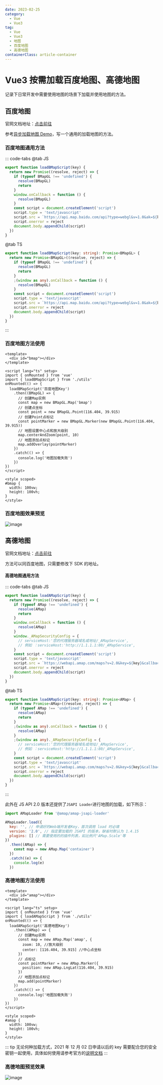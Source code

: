 ```yaml
---
date: 2023-02-25
category:
  - Vue
  - Vue3
tag:
  - Vue
  - Vue3
  - 地图
  - 百度地图
  - 高德地图
containerClass: article-container
---
```


# Vue3 按需加载百度地图、高德地图

记录下日常开发中需要使用地图的场景下加载并使用地图的方法。

<!-- more -->

## 百度地图

官网文档地址：[点击前往](https://lbsyun.baidu.com/index.php?title=jspopularGL)

参考[异步加载地图 Demo](https://lbsyun.baidu.com/jsdemo.htm#aAsynLoadMap)，写一个通用的加载地图的方法。

### 百度地图通用方法

::: code-tabs
@tab JS

```js
export function loadBMapScript(key) {
  return new Promise((resolve, reject) => {
    if (typeof BMapGL !== 'undefined') {
      resolve(BMapGL)
      return
    }
    window.onCallback = function () {
      resolve(BMapGL)
    }
    const script = document.createElement('script')
    script.type = 'text/javascript'
    script.src = `https://api.map.baidu.com/api?type=webgl&v=1.0&ak=${key}&callback=onCallback`
    script.onerror = reject
    document.body.appendChild(script)
  })
}
```

@tab TS

```ts
export function loadBMapScript(key: string): Promise<BMapGL> {
  return new Promise<BMapGL>((resolve, reject) => {
    if (typeof BMapGL !== 'undefined') {
      resolve(BMapGL)
      return
    }
    ;(window as any).onCallback = function () {
      resolve(BMapGL)
    }
    const script = document.createElement('script')
    script.type = 'text/javascript'
    script.src = `https://api.map.baidu.com/api?type=webgl&v=1.0&ak=${key}&callback=onCallback`
    script.onerror = reject
    document.body.appendChild(script)
  })
}
```

:::

### 百度地图方法使用

```vue
<template>
  <div id="bmap"></div>
</template>

<script lang="ts" setup>
import { onMounted } from 'vue'
import { loadBMapScript } from './utils'
onMounted(() => {
  loadBMapScript('百度地图Key')
    .then((BMapGL) => {
      // 创建Map实例
      const map = new BMapGL.Map('bmap')
      // 创建点坐标
      const point = new BMapGL.Point(116.404, 39.915)
      // 创建Point点标记
      const pointMarker = new BMapGL.Marker(new BMapGL.Point(116.404, 39.915))
      // 地图设置中心点和放大级别
      map.centerAndZoom(point, 10)
      // 地图添加点标记
      map.addOverlay(pointMarker)
    })
    .catch(() => {
      console.log('地图加载失败')
    })
})
</script>

<style scoped>
#bmap {
  width: 100vw;
  height: 100vh;
}
</style>
```

### 百度地图效果预览

![image](https://image.liubing.me/i/2023/02/25/63f980c4d9072.png)

## 高德地图

官网文档地址：[点击前往](https://lbs.amap.com/api/jsapi-v2/summary/)

方法可以同百度地图，只需要修改下 SDK 的地址。

#### 高德地图通用方法

::: code-tabs
@tab JS

```js
export function loadAMapScript(key) {
  return new Promise((resolve, reject) => {
    if (typeof AMap !== 'undefined') {
      resolve(AMap)
      return
    }
    window.onCallback = function () {
      resolve(AMap)
    }
    window._AMapSecurityConfig = {
      // serviceHost:'您的代理服务器域名或地址/_AMapService',
      // 例如 ：serviceHost:'http://1.1.1.1:80/_AMapService',
    }
    const script = document.createElement('script')
    script.type = 'text/javascript'
    script.src = `https://webapi.amap.com/maps?v=2.0&key=${key}&callback=onCallback`
    script.onerror = reject
    document.body.appendChild(script)
  })
}
```

@tab TS

```ts
export function loadAMapScript(key: string): Promise<AMap> {
  return new Promise<AMap>((resolve, reject) => {
    if (typeof AMap !== 'undefined') {
      resolve(AMap)
      return
    }
    ;(window as any).onCallback = function () {
      resolve(AMap)
    }
    ;(window as any)._AMapSecurityConfig = {
      // serviceHost:'您的代理服务器域名或地址/_AMapService',
      // 例如 ：serviceHost:'http://1.1.1.1:80/_AMapService',
    }
    const script = document.createElement('script')
    script.type = 'text/javascript'
    script.src = `https://webapi.amap.com/maps?v=2.0&key=${key}&callback=onCallback`
    script.onerror = reject
    document.body.appendChild(script)
  })
}
```

:::

此外在 JS API 2.0 版本还提供了`JSAPI Loader`进行地图的加载，如下所示：

```js
import AMapLoader from '@amap/amap-jsapi-loader'

AMapLoader.load({
  key: '', // 申请好的Web端开发者Key，首次调用 load 时必填
  version: '2.0', // 指定要加载的 JSAPI 的版本，缺省时默认为 1.4.15
  plugins: [] // 需要使用的的插件列表，如比例尺'AMap.Scale'等
})
  .then((AMap) => {
    const map = new AMap.Map('container')
  })
  .catch((e) => {
    console.log(e)
  })
```

### 高德地图方法使用

```vue
<template>
  <div id="amap"></div>
</template>

<script lang="ts" setup>
import { onMounted } from 'vue'
import { loadAMapScript } from './utils'
onMounted(() => {
  loadAMapScript('高德地图Key')
    .then((AMap) => {
      // 创建Map实例
      const map = new AMap.Map('amap', {
        zoom: 10, //放大级别
        center: [116.404, 39.915] //中心点坐标
      })
      // 点标记
      const pointMarker = new AMap.Marker({
        position: new AMap.LngLat(116.404, 39.915)
      })
      // 地图添加点标记
      map.add(pointMarker)
    })
    .catch(() => {
      console.log('地图加载失败')
    })
})
</script>

<style scoped>
#amap {
  width: 100vw;
  height: 100vh;
}
</style>
```

::: tip
无论何种加载方式，2021 年 12 月 02 日申请以后的 key 需要配合您的安全密钥一起使用，具体如何使用请参考官方的[说明文档](https://lbs.amap.com/api/jsapi-v2/guide/abc/load)
:::

### 高德地图预览效果

![image](https://image.liubing.me/i/2023/02/25/63f99bffd2255.png)
